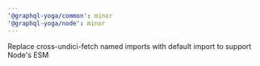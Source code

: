 ```yaml
---
'@graphql-yoga/common': minor
'@graphql-yoga/node': minor
---
```


Replace cross-undici-fetch named imports with default import to support Node's ESM
